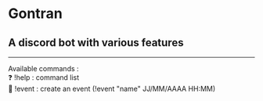 # Gontran

## A discord bot with various features

---
Available commands :  
❓  !help : command list  
👥  !event : create an event (!event "name" JJ/MM/AAAA HH:MM)  
